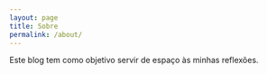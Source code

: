 ```yaml
---
layout: page
title: Sobre
permalink: /about/
---
```


Este blog tem como objetivo servir de espaço às minhas reflexões.
